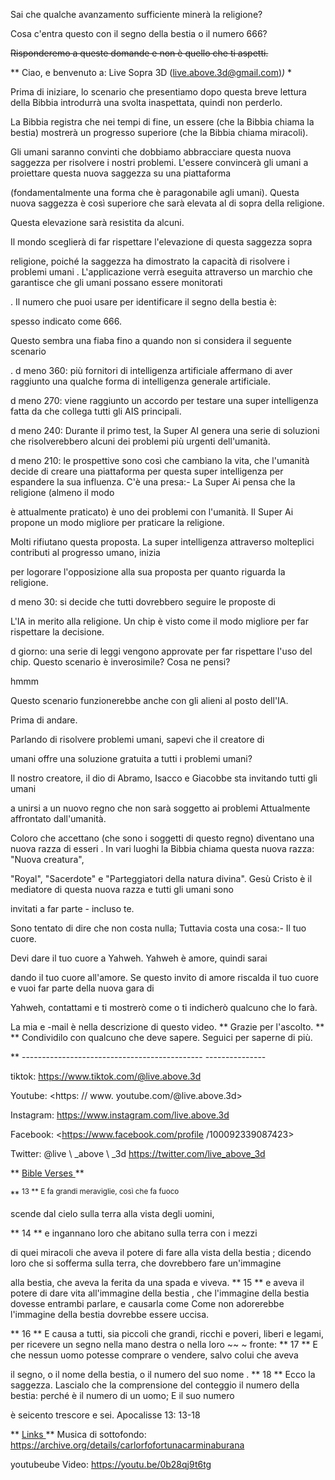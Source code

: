 Sai che qualche avanzamento sufficiente minerà la religione?

Cosa c'entra questo con il segno della bestia o il numero 666?

<s> Risponderemo a queste domande e non è quello che ti aspetti. </s>

** Ciao, e benvenuto a: Live Sopra 3D (<live.above.3d@gmail.com>)*)* *

Prima di iniziare, lo scenario che presentiamo dopo questa breve lettura della Bibbia
introdurrà una svolta inaspettata, quindi non perderlo.

La Bibbia registra che nei tempi di fine, un essere (che la Bibbia chiama
la bestia) mostrerà un progresso superiore (che la Bibbia chiama
miracoli).

Gli umani saranno convinti che dobbiamo abbracciare questa nuova saggezza per risolvere i nostri problemi.
L'essere convincerà gli umani a proiettare questa nuova saggezza su una piattaforma

(fondamentalmente una forma che è paragonabile agli umani).
Questa nuova saggezza è così superiore che sarà elevata al di sopra della religione.

Questa elevazione sarà resistita da alcuni.

Il mondo sceglierà di far rispettare l'elevazione di questa saggezza sopra

religione, poiché la saggezza ha dimostrato la capacità di risolvere i problemi umani
.
L'applicazione verrà eseguita attraverso un marchio che garantisce che gli umani possano essere monitorati

.
Il numero che puoi usare per identificare il segno della bestia è:

spesso indicato come 666.

Questo sembra una fiaba fino a quando non si considera il seguente scenario

.
d meno 360: più fornitori di intelligenza artificiale affermano di aver raggiunto una qualche forma di intelligenza generale artificiale.

d meno 270: viene raggiunto un accordo per testare una super intelligenza fatta da
che collega tutti gli AIS principali.

d meno 240: Durante il primo test, la Super AI genera una serie di soluzioni
che risolverebbero alcuni dei problemi più urgenti dell'umanità.

d meno 210: le prospettive sono così che cambiano la vita, che l'umanità decide di creare una piattaforma per questa super intelligenza per espandere la sua influenza.
C'è una presa:- La Super Ai pensa che la religione (almeno il modo

è attualmente praticato) è uno dei problemi con l'umanità.
Il Super Ai propone un modo migliore per praticare la religione.

Molti rifiutano questa proposta.
La super intelligenza attraverso molteplici contributi al progresso umano, inizia

per logorare l'opposizione alla sua proposta per quanto riguarda la religione.

d meno 30: si decide che tutti dovrebbero seguire le proposte di

L'IA in merito alla religione.
Un chip è visto come il modo migliore per far rispettare la decisione.

d giorno: una serie di leggi vengono approvate per far rispettare l'uso del chip.
Questo scenario è inverosimile? Cosa ne pensi?

hmmm

Questo scenario funzionerebbe anche con gli alieni al posto dell'IA.

Prima di andare.

Parlando di risolvere problemi umani, sapevi che il creatore di

umani offre una soluzione gratuita a tutti i problemi umani?

Il nostro creatore, il dio di Abramo, Isacco e Giacobbe sta invitando tutti gli umani

a unirsi a un nuovo regno che non sarà soggetto ai problemi
Attualmente affrontato dall'umanità.

Coloro che accettano (che sono i soggetti di questo regno) diventano una nuova razza di esseri
.
In vari luoghi la Bibbia chiama questa nuova razza: "Nuova creatura",

"Royal", "Sacerdote" e "Parteggiatori della natura divina".
Gesù Cristo è il mediatore di questa nuova razza e tutti gli umani sono

invitati a far parte -
incluso te.

Sono tentato di dire che non costa nulla; Tuttavia costa una cosa:- Il tuo
cuore.

Devi dare il tuo cuore a Yahweh. Yahweh è amore, quindi sarai

dando il tuo cuore all'amore.
Se questo invito di amore riscalda il tuo cuore e vuoi far parte della nuova gara di

Yahweh, contattami e ti mostrerò come o ti indicherò
qualcuno che lo farà.

La mia e -mail è nella descrizione di questo video.
** Grazie per l'ascolto. **
** Condividilo con qualcuno che deve sapere. Seguici per saperne di più.

** --------------------------------------------- ---------------

tiktok: <https://www.tiktok.com/@live.above.3d>

Youtube: <https: // www. youtube.com/@live.above.3d>

Instagram: <https://www.instagram.com/live.above.3d>

Facebook: <https://www.facebook.com/profile /100092339087423>

Twitter: @live \ _above \ _3d <https://twitter.com/live_above_3d>

** <u> Bible Verses </u> **

** <sup> 13 </up> ** E fa grandi meraviglie, così che fa fuoco

scende dal cielo sulla terra alla vista degli uomini,

** <up> 14 </up> ** e ingannano loro che abitano sulla terra con i mezzi

di quei miracoli che aveva il potere di fare alla vista della bestia
; dicendo loro che si sofferma sulla terra, che dovrebbero fare un'immagine

alla bestia, che aveva la ferita da una spada e viveva.
** <up> 15 </up> ** e aveva il potere di dare vita all'immagine della bestia
, che l'immagine della bestia dovesse entrambi parlare, e causarla come
Come non adorerebbe l'immagine della bestia dovrebbe essere uccisa.

** <up> 16 </up> ** E causa a tutti, sia piccoli che grandi, ricchi e
poveri, liberi e legami, per ricevere un segno nella mano destra o nella loro ~~ ~ fronte:
** <up> 17 </up> ** E che nessun uomo potesse comprare o vendere, salvo colui che aveva

il segno, o il nome della bestia, o il numero del suo nome .
** <up> 18 </up> ** Ecco la saggezza. Lascialo che la comprensione del conteggio
il numero della bestia: perché è il numero di un uomo; E il suo numero

è seicento trescore e sei.
Apocalisse 13: 13-18

** <u> Links </u> **
Musica di sottofondo:
<https://archive.org/details/carlorfofortunacarminaburana>

youtubeube Video: https://youtu.be/0b28qj9t6tg




